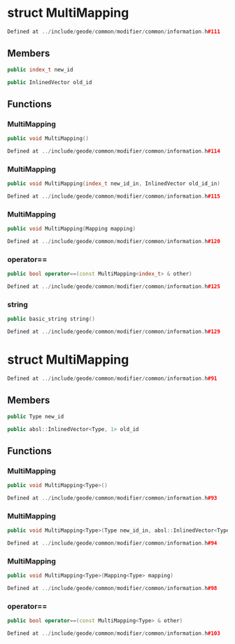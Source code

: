 # struct MultiMapping

```cpp
Defined at ../include/geode/common/modifier/common/information.h#111
```

## Members

```cpp
public index_t new_id

```

```cpp
public InlinedVector old_id

```



## Functions

### MultiMapping

```cpp
public void MultiMapping()
```

```cpp
Defined at ../include/geode/common/modifier/common/information.h#114
```

### MultiMapping

```cpp
public void MultiMapping(index_t new_id_in, InlinedVector old_id_in)
```

```cpp
Defined at ../include/geode/common/modifier/common/information.h#115
```

### MultiMapping

```cpp
public void MultiMapping(Mapping mapping)
```

```cpp
Defined at ../include/geode/common/modifier/common/information.h#120
```

### operator==

```cpp
public bool operator==(const MultiMapping<index_t> & other)
```

```cpp
Defined at ../include/geode/common/modifier/common/information.h#125
```

### string

```cpp
public basic_string string()
```

```cpp
Defined at ../include/geode/common/modifier/common/information.h#129
```



# struct MultiMapping

```cpp
Defined at ../include/geode/common/modifier/common/information.h#91
```

## Members

```cpp
public Type new_id

```

```cpp
public absl::InlinedVector<Type, 1> old_id

```



## Functions

### MultiMapping

```cpp
public void MultiMapping<Type>()
```

```cpp
Defined at ../include/geode/common/modifier/common/information.h#93
```

### MultiMapping

```cpp
public void MultiMapping<Type>(Type new_id_in, absl::InlinedVector<Type, 1> old_id_in)
```

```cpp
Defined at ../include/geode/common/modifier/common/information.h#94
```

### MultiMapping

```cpp
public void MultiMapping<Type>(Mapping<Type> mapping)
```

```cpp
Defined at ../include/geode/common/modifier/common/information.h#98
```

### operator==

```cpp
public bool operator==(const MultiMapping<Type> & other)
```

```cpp
Defined at ../include/geode/common/modifier/common/information.h#103
```



